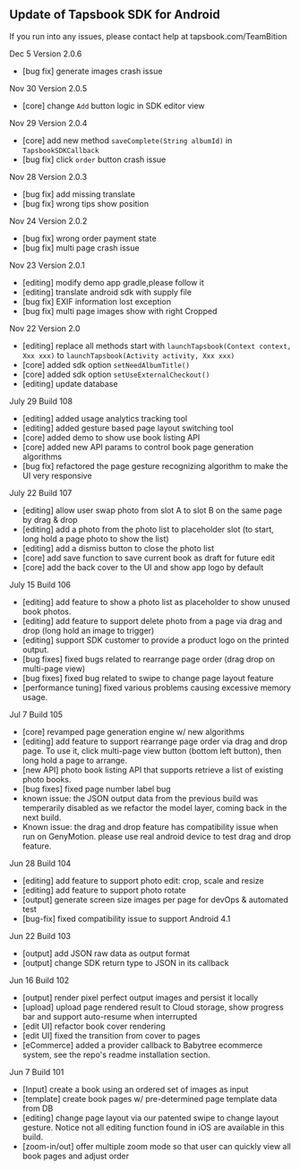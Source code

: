 ## Update of Tapsbook SDK for Android

If you run into any issues, please contact help at tapsbook.com/TeamBition

Dec 5  Version 2.0.6
- [bug fix] generate images crash issue

Nov 30 Version 2.0.5
- [core] change `Add` button logic in SDK editor view

Nov 29 Version 2.0.4
- [core] add new method `saveComplete(String albumId)` in `TapsbookSDKCallback`
- [bug fix] click `order` button crash issue

Nov 28 Version 2.0.3
- [bug fix] add missing translate
- [bug fix] wrong tips show position

Nov 24 Version 2.0.2
- [bug fix] wrong order payment state
- [bug fix] multi page crash issue

Nov 23 Version 2.0.1
- [editing] modify demo app gradle,please follow it
- [editing] translate android sdk with supply file
- [bug fix] EXIF information lost exception
- [bug fix] multi page images show with right Cropped

Nov 22 Version 2.0
- [editing] replace all methods start with `launchTapsbook(Context context, Xxx xxx)` to `launchTapsbook(Activity activity, Xxx xxx)`
- [core] added sdk option `setNeedAlbumTitle()`
- [core] added sdk option `setUseExternalCheckout()`
- [editing] update database

July 29 Build 108
- [editing] added usage analytics tracking tool
- [editing] added gesture based page layout switching tool
- [core] added demo to show use book listing API
- [core] added new API params to control book page generation algorithms
- [bug fix] refactored the page gesture recognizing algorithm to make the UI very responsive

July 22 Build 107
- [editing] allow user swap photo from slot A to slot B on the same page by drag & drop
- [editing] add a photo from the photo list to placeholder slot (to start, long hold a page photo to show the list)
- [editing] add a dismiss button to close the photo list
- [core] add save function to save current book as draft for future edit
- [core] add the back cover to the UI and show app logo by default

July 15 Build 106
- [editing] add feature to show a photo list as placeholder to show unused book photos.
- [editing] add feature to support delete photo from a page via drag and drop (long hold an image to trigger)
- [editing] support SDK customer to provide a product logo on the printed output.
- [bug fixes] fixed bugs related to rearrange page order (drag drop on multi-page view)
- [bug fixes] fixed bug related to swipe to change page layout feature
- [performance tuning] fixed various problems causing excessive memory usage.

Jul 7 Build 105
- [core] revamped page generation engine w/ new algorithms
- [editing] add feature to support rearrange page order via drag and drop page. To use it, click multi-page view button (bottom left button), then long hold a page to arrange.
- [new API] photo book listing API that supports retrieve a list of existing photo books.
- [bug fixes] fixed page number label bug
- known issue: the JSON output data from the previous build was temperarily disabled as we refactor the model layer, coming back in the next build.
- Known issue: the drag and drop feature has compatibility issue when run on GenyMotion. please use real android device to test drag and drop feature.

Jun 28 Build 104
- [editing] add feature to support photo edit: crop, scale and resize
- [editing] add feature to support photo rotate
- [output] generate screen size images per page for devOps & automated test
- [bug-fix] fixed compatibility issue to support Android 4.1

Jun 22 Build 103
- [output] add JSON raw data as output format
- [output] change SDK return type to JSON in its callback

Jun 16 Build 102
- [output] render pixel perfect output images and persist it locally
- [upload] upload page rendered result to Cloud storage, show progress bar and support auto-resume when interrupted
- [edit UI] refactor book cover rendering
- [edit UI] fixed the transition from cover to pages
- [eCommerce] added a provider callback to Babytree ecommerce system, see the repo's readme installation section.

Jun 7 Build 101
- [Input] create a book using an ordered set of images as input
- [template] create book pages w/ pre-determined page template data from DB
- [editing] change page layout via our patented swipe to change layout gesture. Notice not all editing function found in iOS are available in this build. 
- [zoom-in/out] offer multiple zoom mode so that user can quickly view all book pages and adjust order
